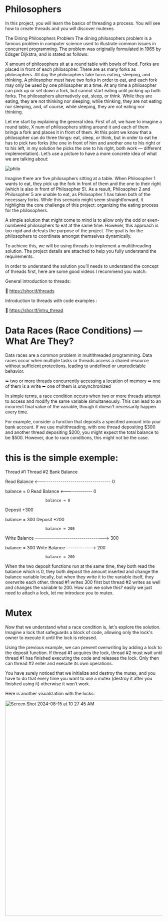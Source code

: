# Philosophers

In this project, you will learn the basics of threading a process.
You will see how to create threads and you will discover mutexes

The Dining Philosophers Problem
The dining philosophers problem is a famous problem in computer science used to illustrate common issues in concurrent programming. 
The problem was originally formulated in 1965 by Edsger Dijkstra, and is stated as follows:

X amount of philosophers sit at a round table with bowls of food.
Forks are placed in front of each philosopher.
There are as many forks as philosophers.
All day the philosophers take turns eating, sleeping, and thinking.
A philosopher must have two forks in order to eat, and each fork
may only be used by one philosopher at a time. At any time a
philosopher can pick up or set down a fork,
but cannot start eating until picking up both forks.
The philosophers alternatively eat, sleep, or think.
While they are eating, they are not thinking nor sleeping,
while thinking, they are not eating nor sleeping,
and, of course, while sleeping, they are not eating nor thinking.

Let me start by explaining the general idea. First of all, we have to imagine a round table, X num of philosophers sitting around it and each of them brings a fork and places it in front of them.
At this point we know that a philosopher can do three things: eat, sleep, or think, 
but in order to eat he has to pick two forks (the one in front of him and another one to his right or to his left,
in my solution he picks the one to his right, both work — different implementation). Let’s use a picture to have a more concrete idea of what we are talking about:

![philo](https://github.com/user-attachments/assets/503686b3-f6ae-4851-8a7d-9feab20cee39)

Imagine there are five philosophers sitting at a table. When Philosopher 1 wants to eat,
they pick up the fork in front of them and the one to their right (which is also in front of Philosopher 5).
As a result, Philosopher 2 and Philosopher 5 are unable to eat, as Philosopher 1 has taken both of the necessary forks.
While this scenario might seem straightforward, it highlights the core challenge of this project: organizing the eating process for the philosophers.

A simple solution that might come to mind is to allow only the odd or even-numbered philosophers to eat at the same time. 
However, this approach is too rigid and defeats the purpose of the project. The goal is for the philosophers to coordinate amongst themselves dynamically.

To achieve this, we will be using threads to implement a multithreading solution. The project details are attached to help you fully understand the requirements.

In order to understand the solution you’ll needs to understand the concept of threads first, here are some good videos I recommend you watch:

General introduction to threads:

🚀 https://shor.tf/threads

Introduction to threads with code examples :

🚀 https://shor.tf/intru_thread

# Data Races (Race Conditions) — What Are They?

Data races are a common problem in multithreaded programming. Data races occur when multiple tasks or threads access a shared resource without sufficient protections, leading to undefined or unpredictable behavior.

➥ two or more threads concurrently accessing a location of memory
➥ one of them is a write
➥ one of them is unsynchronized

In simple terms, a race condition occurs when two or more threads attempt to access and modify the same variable simultaneously. 
This can lead to an incorrect final value of the variable, though it doesn't necessarily happen every time.

For example, consider a function that deposits a specified amount into your bank account.
If we use multithreading, with one thread depositing $300 and another thread depositing $200, you might expect the total balance to be $500. 
However, due to race conditions, this might not be the case.

# this is the simple exemple:

Thread #1               Thread #2                Bank Balance


Read Balance  <----------------------------------- 0

balance = 0
                      Read Balance  <------------- 0
                      
                      balance = 0

Deposit +300

balance = 300
                      Deposit +200
                      
                      balance = 200

Write Balance  ----------------------------------> 300

balance = 300
                      Write Balance  ------------> 200
                      
                      balance = 200



When the two deposit functions run at the same time, they both read the balance which is 0, 
they both deposit the amount inserted and change the balance variable locally, but when they write it to the variable itself, they overwrite each other. 
thread #1 writes 300 first but thread #2 writes as well and changes the variable to 200. 
How can we solve this? easily we just need to attach a lock, let me introduce you to mutex.


# Mutex

Now that we understand what a race condition is, let's explore the solution. 
Imagine a lock that safeguards a block of code, allowing only the lock's owner to execute it until the lock is released.

Using the previous example, we can prevent overwriting by adding a lock to the deposit function. 
If thread #1 acquires the lock, thread #2 must wait until thread #1 has finished executing the code and releases the lock.
Only then can thread #2 enter and execute its own operations.

You have surely noticed that we initialize and destroy the mutex, 
and you have to do that every time you want to use a mutex (destroy it after you finished using it) otherwise it won’t work.

Here is another visualization with the locks:

 <img width="687" alt="Screen Shot 2024-08-15 at 10 27 45 AM" src="https://github.com/user-attachments/assets/59f56a08-ecc3-43b2-b52d-6586c58b30a6">

